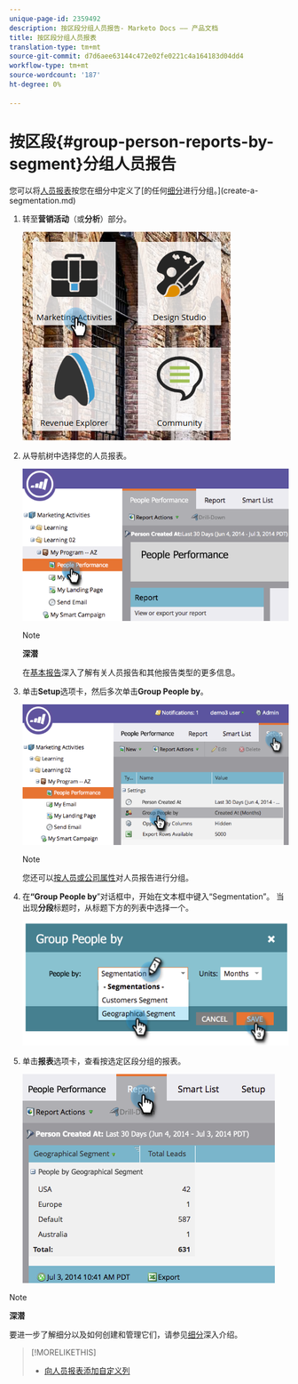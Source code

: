 ```yaml
---
unique-page-id: 2359492
description: 按区段分组人员报告- Marketo Docs —— 产品文档
title: 按区段分组人员报表
translation-type: tm+mt
source-git-commit: d7d6aee63144c472e02fe0221c4a164183d04dd4
workflow-type: tm+mt
source-wordcount: '187'
ht-degree: 0%

---
```



# 按区段{#group-person-reports-by-segment}分组人员报告

您可以将[人员报表](http://docs.marketo.com/display/docs/basic+reporting)按您在细分中定义了[的任何[细分](http://docs.marketo.com/display/docs/basic+reporting)进行分组。](create-a-segmentation.md)

1. 转至&#x200B;**营销活动**（或&#x200B;**分析**）部分。

   ![](assets/image2017-3-28-8-3a43-3a9.png)

1. 从导航树中选择您的人员报表。

   ![](assets/image2017-3-28-9-3a25-3a0.png)

   >[!NOTE]
   >
   >**深潜**
   >
   >
   >在[基本报告](http://docs.marketo.com/display/docs/basic+reporting)深入了解有关人员报告和其他报告类型的更多信息。

1. 单击&#x200B;**Setup**&#x200B;选项卡，然后多次单击&#x200B;**Group People by**。

   ![](assets/image2017-3-28-9-3a25-3a22.png)

   >[!NOTE]
   >
   >您还可以[按人员或公司属性](http://docs.marketo.com/display/DOCS/Group+Person+Reports+by+Attribute)对人员报告进行分组。

1. 在&#x200B;**“Group People by**”对话框中，开始在文本框中键入“Segmentation”。 当出现&#x200B;**分段**&#x200B;标题时，从标题下方的列表中选择一个。

   ![](assets/image2017-3-28-9-3a25-3a55.png)

1. 单击&#x200B;**报表**&#x200B;选项卡，查看按选定区段分组的报表。

   ![](assets/image2017-3-28-9-3a26-3a13.png)

>[!NOTE]
>
>**深潜**
>
>要进一步了解细分以及如何创建和管理它们，请参见[细分](http://docs.marketo.com/display/docs/segmentation+and+snippets)深入介绍。

>[!MORELIKETHIS]
>
>* [向人员报表添加自定义列](../../../../product-docs/reporting/basic-reporting/editing-reports/add-custom-columns-to-a-person-report.md)

>



